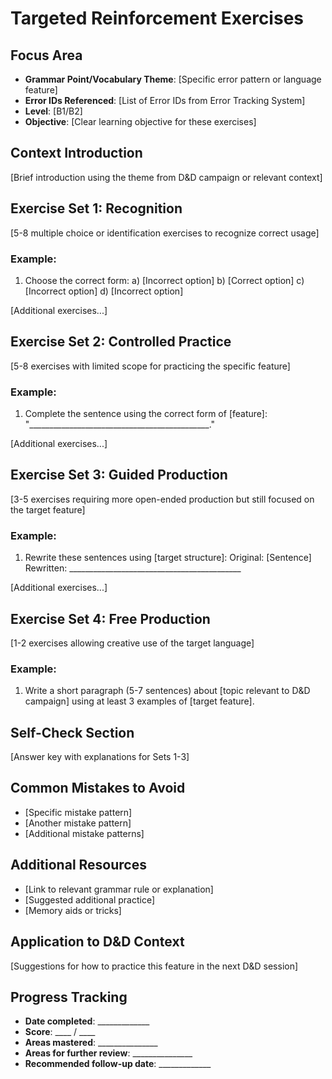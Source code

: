 # Targeted Reinforcement Exercises

## Focus Area
- **Grammar Point/Vocabulary Theme**: [Specific error pattern or language feature]
- **Error IDs Referenced**: [List of Error IDs from Error Tracking System]
- **Level**: [B1/B2]
- **Objective**: [Clear learning objective for these exercises]

## Context Introduction
[Brief introduction using the theme from D&D campaign or relevant context]

## Exercise Set 1: Recognition
[5-8 multiple choice or identification exercises to recognize correct usage]

### Example:
1. Choose the correct form:
   a) [Incorrect option]
   b) [Correct option]
   c) [Incorrect option]
   d) [Incorrect option]

[Additional exercises...]

## Exercise Set 2: Controlled Practice
[5-8 exercises with limited scope for practicing the specific feature]

### Example:
1. Complete the sentence using the correct form of [feature]:
   "_____________________________________________."

[Additional exercises...]

## Exercise Set 3: Guided Production
[3-5 exercises requiring more open-ended production but still focused on the target feature]

### Example:
1. Rewrite these sentences using [target structure]:
   Original: [Sentence]
   Rewritten: ___________________________________________

[Additional exercises...]

## Exercise Set 4: Free Production
[1-2 exercises allowing creative use of the target language]

### Example:
1. Write a short paragraph (5-7 sentences) about [topic relevant to D&D campaign] using at least 3 examples of [target feature].

## Self-Check Section
[Answer key with explanations for Sets 1-3]

## Common Mistakes to Avoid
- [Specific mistake pattern]
- [Another mistake pattern]
- [Additional mistake patterns]

## Additional Resources
- [Link to relevant grammar rule or explanation]
- [Suggested additional practice]
- [Memory aids or tricks]

## Application to D&D Context
[Suggestions for how to practice this feature in the next D&D session]

## Progress Tracking
- **Date completed**: _____________
- **Score**: ____ / ____
- **Areas mastered**: _______________
- **Areas for further review**: _______________
- **Recommended follow-up date**: _____________